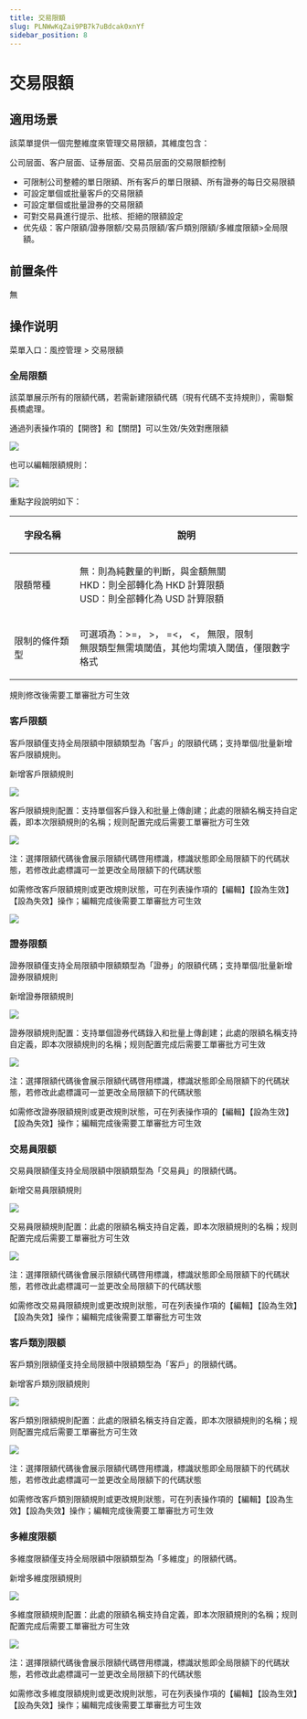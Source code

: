 ```yaml
---
title: 交易限額
slug: PLNWwKqZai9PB7k7uBdcak0xnYf
sidebar_position: 8
---
```



# 交易限額

## 適用场景

該菜單提供一個完整維度來管理交易限額，其維度包含：

公司层面、客户层面、证券层面、交易员层面的交易限额控制

- 可限制公司整體的單日限額、所有客戶的單日限額、所有證券的每日交易限額
- 可設定單個或批量客戶的交易限額 
- 可設定單個或批量證券的交易限額 
- 可對交易員進行提示、批核、拒絕的限額設定
- 优先级：客户限額/證券限额/交易员限額/客戶類別限額/多維度限額&gt;全局限額。

## 前置条件

無

## 操作说明

菜單入口：風控管理 &gt; 交易限額

### 全局限額

該菜單展示所有的限額代碼，若需新建限額代碼（現有代碼不支持規則），需聯繫長橋處理。

通過列表操作項的【開啓】和【關閉】可以生效/失效對應限額

<img src="/assets/WAZ3b7NTKo98rExkuqGc7QIInSc.png" src-width="3266" src-height="853" align="center"/>

也可以編輯限額規則：

<img src="/assets/Or7abKxpJoQwcNxARiXcaqXcnwb.png" src-width="3276" src-height="1638" align="center"/>

重點字段說明如下：

<table header_column="1" header_row="1">
<colgroup>
<col width="172"/>
<col width="612"/>
</colgroup>
<thead>
<tr><th><p>字段名稱</p></th><th><p>說明</p></th></tr>
</thead>
<tbody>
<tr><td><p>限額幣種</p></td><td><p>無：則為純數量的判斷，與金額無關<br/>HKD：則全部轉化為 HKD 計算限額<br/>USD：則全部轉化為 USD 計算限額 </p></td></tr>
<tr><td><p>限制的條件類型</p></td><td><p>可選項為：&gt;=， &gt;， =&lt;， &lt;， 無限，限制<br/>無限類型無需填閾值，其他均需填入閾值，僅限數字格式</p></td></tr>
</tbody>
</table>

規則修改後需要工單審批方可生效

### 客戶限額

客戶限額僅支持全局限額中限額類型為「客戶」的限額代碼；支持單個/批量新增客戶限額規則。

新增客戶限額規則

<img src="/assets/Km5NbSMUXoNQ6lxyNQwcSN6unbg.png" src-width="3238" src-height="690" align="center"/>

客戶限額規則配置：支持單個客戶錄入和批量上傳創建；此處的限額名稱支持自定義，即本次限額規則的名稱；规则配置完成后需要工單審批方可生效

<img src="/assets/U485bLrIHo6E2qxYUECc1tsZndb.png" src-width="3252" src-height="1636" align="center"/>

注：選擇限額代碼後會展示限額代碼啓用標識，標識狀態即全局限額下的代碼狀態，若修改此處標識可一並更改全局限額下的代碼狀態

如需修改客戶限額規則或更改規則狀態，可在列表操作項的【編輯】【設為生效】【設為失效】操作；編輯完成後需要工單審批方可生效

<img src="/assets/Rmc6be8gIotzRXxcnCYckShlnid.png" src-width="3327" src-height="735" align="center"/>

### 證券限額

證券限額僅支持全局限額中限額類型為「證券」的限額代碼；支持單個/批量新增證券限額規則

新增證券限額規則

<img src="/assets/MJGHbmwdTovJBAxoVElcrXdLnTb.png" src-width="3220" src-height="698" align="center"/>

證券限額規則配置：支持單個證券代碼錄入和批量上傳創建；此處的限額名稱支持自定義，即本次限額規則的名稱；规则配置完成后需要工單審批方可生效

<img src="/assets/CgWfbTDHUozPfPxSkQgcSKzsnDf.png" src-width="3262" src-height="1628" align="center"/>

注：選擇限額代碼後會展示限額代碼啓用標識，標識狀態即全局限額下的代碼狀態，若修改此處標識可一並更改全局限額下的代碼狀態

如需修改證券限額規則或更改規則狀態，可在列表操作項的【編輯】【設為生效】【設為失效】操作；編輯完成後需要工單審批方可生效

### 交易員限额

交易員限額僅支持全局限額中限額類型為「交易員」的限額代碼。

新增交易員限額規則

<img src="/assets/NVUlbXuHUoDOkNxoLercnds2nHe.png" src-width="3244" src-height="710" align="center"/>

交易員限額規則配置：此處的限額名稱支持自定義，即本次限額規則的名稱；规则配置完成后需要工單審批方可生效

<img src="/assets/UQsFbnCz4oBRjXx6BZCcHMeJnQe.png" src-width="3298" src-height="1640" align="center"/>

注：選擇限額代碼後會展示限額代碼啓用標識，標識狀態即全局限額下的代碼狀態，若修改此處標識可一並更改全局限額下的代碼狀態

如需修改交易員限額規則或更改規則狀態，可在列表操作項的【編輯】【設為生效】【設為失效】操作；編輯完成後需要工單審批方可生效

### 客戶類別限额

客戶類別限額僅支持全局限額中限額類型為「客戶」的限額代碼。

新增客戶類別限額規則

<img src="/assets/PdTkbZULNobZY2xksH6cgkwtnYd.png" src-width="3248" src-height="836" align="center"/>

客戶類別限額規則配置：此處的限額名稱支持自定義，即本次限額規則的名稱；规则配置完成后需要工單審批方可生效

<img src="/assets/T0aab4f6aoY3uCxdb8AcMrninRe.png" src-width="3274" src-height="1604" align="center"/>

注：選擇限額代碼後會展示限額代碼啓用標識，標識狀態即全局限額下的代碼狀態，若修改此處標識可一並更改全局限額下的代碼狀態

如需修改客戶類別限額規則或更改規則狀態，可在列表操作項的【編輯】【設為生效】【設為失效】操作；編輯完成後需要工單審批方可生效

### 多維度限额

多維度限額僅支持全局限額中限額類型為「多維度」的限額代碼。

新增多維度限額規則

<img src="/assets/TJJsb2EBxoqdORxH8spcWOq4nEb.png" src-width="3224" src-height="558" align="center"/>

多維度限額規則配置：此處的限額名稱支持自定義，即本次限額規則的名稱；规则配置完成后需要工單審批方可生效

<img src="/assets/NWYKbOwxgoqkcvxF6Pocrk3pnjg.png" src-width="3254" src-height="1628" align="center"/>

注：選擇限額代碼後會展示限額代碼啓用標識，標識狀態即全局限額下的代碼狀態，若修改此處標識可一並更改全局限額下的代碼狀態

如需修改多維度限額規則或更改規則狀態，可在列表操作項的【編輯】【設為生效】【設為失效】操作；編輯完成後需要工單審批方可生效

